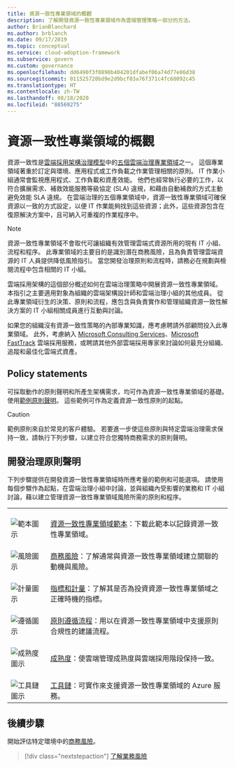 ```yaml
---
title: 資源一致性專業領域的概觀
description: 了解開發資源一致性專業領域作為雲端管理策略一部分的方法。
author: BrianBlanchard
ms.author: brblanch
ms.date: 09/17/2019
ms.topic: conceptual
ms.service: cloud-adoption-framework
ms.subservice: govern
ms.custom: governance
ms.openlocfilehash: dd6490f3f0898b404201dfabef06a74d77e86d38
ms.sourcegitcommit: 011525720bd9e2d9bcf03a76f371c4fc68092c45
ms.translationtype: HT
ms.contentlocale: zh-TW
ms.lasthandoff: 08/18/2020
ms.locfileid: "88569275"
---
```

# <a name="resource-consistency-discipline-overview"></a>資源一致性專業領域的概觀

資源一致性是[雲端採用架構治理模型](../index.md)中的[五個雲端治理專業領域](../governance-disciplines.md)之一。 這個專業領域著重於訂定與環境、應用程式或工作負載之作業管理相關的原則。 IT 作業小組通常會監視應用程式、工作負載和資產效能。 他們也經常執行必要的工作，以符合擴展需求、補救效能服務等級協定 (SLA) 違規，和藉由自動補救的方式主動避免效能 SLA 違規。 在雲端治理的五個專業領域中，資源一致性專業領域可確保資源以一致的方式設定，以便 IT 作業能夠找到這些資源；此外，這些資源包含在復原解決方案中，且可納入可重複的作業程序中。

> [!NOTE]
> 資源一致性專業領域不會取代可讓組織有效管理雲端式資源所用的現有 IT 小組、流程和程序。 此專業領域的主要目的是識別潛在商務風險，且為負責管理雲端資源的 IT 人員提供降低風險指引。 當您開發治理原則和流程時，請務必在規劃與檢閱流程中包含相關的 IT 小組。

雲端採用架構的這個部分概述如何在雲端治理策略中開展資源一致性專業領域。 本指引之主要適用對象為組織的雲端架構設計師和雲端治理小組的其他成員。 從此專業領域衍生的決策、原則和流程，應包含與負責實作和管理組織資源一致性解決方案的 IT 小組相關成員進行互動與討論。

如果您的組織沒有資源一致性策略的內部專業知識，應考慮聘請外部顧問投入此專業領域。 此外，考慮納入 [Microsoft Consulting Services](https://www.microsoft.com/industry/services/consulting)、[Microsoft FastTrack](https://azure.microsoft.com/programs/azure-fasttrack) 雲端採用服務，或聘請其他外部雲端採用專家來討論如何最充分組織、追蹤和最佳化雲端式資產。

## <a name="policy-statements"></a>Policy statements

可採取動作的原則聲明和所產生架構需求，均可作為資源一致性專業領域的基礎。 使用[範例原則聲明](./policy-statements.md)。 這些範例可作為定義資源一致性原則的起點。

> [!CAUTION]
> 範例原則來自於常見的客戶體驗。 若要進一步使這些原則與特定雲端治理需求保持一致，請執行下列步驟，以建立符合您獨特商務需求的原則聲明。

## <a name="develop-governance-policy-statements"></a>開發治理原則聲明

下列步驟提供在開發資源一致性專業領域時所應考量的範例和可能選項。 請使用每個步驟作為起點，在雲端治理小組中討論，並與組織內受影響的業務和 IT 小組討論，藉以建立管理資源一致性專業領域風險所需的原則和程序。

|  |  |
|--|--|
| <br> ![範本圖示](../../_images/govern/process-template.png) | <br> [資源一致性專業領域範本](./template.md)：下載此範本以記錄資源一致性專業領域。 |
| <br> ![風險圖示](../../_images/govern/process-risks.png) | <br> [商務風險](./business-risks.md)：了解通常與資源一致性專業領域建立關聯的動機與風險。 |
| <br> ![計量圖示](../../_images/govern/process-metrics.png) | <br> [指標和計量](./metrics-tolerance.md)：了解其是否為投資資源一致性專業領域之正確時機的指標。 |
| <br> ![遵循圖示](../../_images/govern/process-enforce.png) | <br> [原則遵循流程](./compliance-processes.md)：用以在資源一致性專業領域中支援原則合規性的建議流程。 |
| <br> ![成熟度圖示](../../_images/govern/process-maturity.png) | <br> [成熟度](./discipline-improvement.md)：使雲端管理成熟度與雲端採用階段保持一致。  |
| <br> ![工具鏈圖示](../../_images/govern/process-toolchain.png) | <br> [工具鏈](./toolchain.md)：可實作來支援資源一致性專業領域的 Azure 服務。 |

## <a name="next-steps"></a>後續步驟

開始評估特定環境中的[商務風險](./business-risks.md)。

> [!div class="nextstepaction"]
> [了解業務風險](./business-risks.md)
